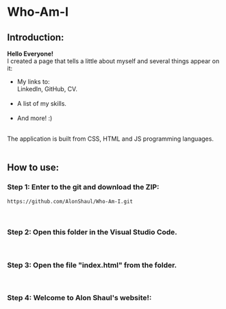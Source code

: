 # Who-Am-I

## Introduction:
**Hello Everyone!**<br>
I created a page that tells a little about myself and several things appear on it:
* My links to:<br>
LinkedIn, GitHub, CV.<br><br>
* A list of my skills.<br><br>
* And more! :)<br><br>

The application is built from CSS, HTML and JS programming languages.
<br><br>


## How to use:
### Step 1: Enter to the git and download the ZIP:
```bash
https://github.com/AlonShaul/Who-Am-I.git
```
<br>


### Step 2: Open this folder in the Visual Studio Code.
<br>


### Step 3: Open the file "index.html" from the folder.
<br>


### Step 4: Welcome to Alon Shaul's website!:
